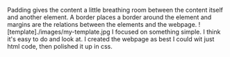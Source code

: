 Padding gives the content a little breathing room between the content itself and another element. A border places a border around the element and margins are the relations between the elements and the webpage.
![template]./images/my-template.jpg
I focused on something simple. I think it's easy to do and look at. I created the webpage as best I could wit just html code, then polished it up in css.
